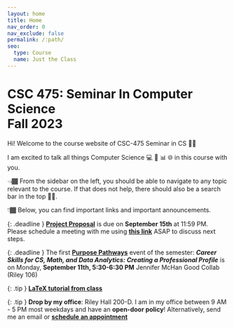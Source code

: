 ```yaml
---
layout: home
title: Home
nav_order: 0
nav_exclude: false
permalink: /:path/
seo:
  type: Course
  name: Just the Class
---
```


<h1>CSC 475: Seminar In Computer Science<br/>Fall 2023</h1>

Hi! Welcome to the course website of CSC-475 Seminar in CS 👋🏾

I am excited to talk all things Computer Science 💻 🤖 📊 🌐  in this course with you. 

👈🏾 From the sidebar on the left, you should be able to navigate to any topic relevant to the course. If that does not help, there should also be a search bar in the top ☝🏾.

👇🏾 Below, you can find important links and important announcements.

<!-- ## Announcements -->

{: .deadline }
**[Project Proposal](https://docs.google.com/document/d/1feE6sO5X7wMhPAwt8HoIvxz0Gk6tUIKf_VOG4xqtdGU/edit?usp=sharing)** is due on **September 15th** at 11:59 PM. Please schedule a meeting with me using **[this link](https://calendly.com/ssultan-dpq/)** ASAP to discuss next steps. 

{: .deadline }
The first **[Purpose Pathways](pathways.md)** event of the semester: _**Career Skills for CS, Math, and Data Analytics: Creating a Professional Profile**_ is on Monday, **September 11th, 5:30-6:30 PM** Jennifer McHan Good Collab (Riley 106)


{: .tip }
**[LaTeX tutorial from class](http://fahadsultan.com/potpourri/latex.html)**

{: .tip }
**Drop by my office**: Riley Hall 200-D. I am in my office between 9 AM - 5 PM most weekdays and have an **open-door policy**! Alternatively, send me an email or **[schedule an appointment](https://calendly.com/ssultan-dpq/)**



